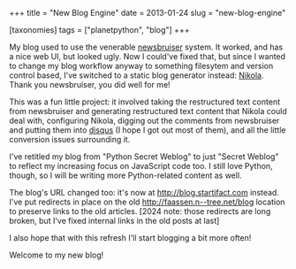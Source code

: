 +++
title = "New Blog Engine"
date = 2013-01-24
slug = "new-blog-engine"

[taxonomies]
tags = ["planetpython", "blog"]
+++

My blog used to use the venerable
[newsbruiser](http://newsbruiser.tigris.org/) system. It worked, and has
a nice web UI, but looked ugly. Now I could've fixed that, but since I
wanted to change my blog workflow anyway to something filesytem and
version control based, I've switched to a static blog generator instead:
[Nikola](http://nikola.ralsina.com.ar/). Thank you newsbruiser, you did
well for me!

This was a fun little project: it involved taking the restructured text
content from newsbruiser and generating restructured text content that
Nikola could deal with, configuring Nikola, digging out the comments
from newsbruiser and putting them into [disqus](http://disqus.com) (I
hope I got out most of them), and all the little conversion issues
surrounding it.

I've retitled my blog from "Python Secret Weblog" to just "Secret
Weblog" to reflect my increasing focus on JavaScript code too. I still
love Python, though, so I will be writing more Python-related content as
well.

The blog's URL changed too: it's now at <http://blog.startifact.com> instead.
I've put redirects in place on the old <http://faassen.n--tree.net/blog>
location to preserve links to the old articles. [2024 note: those redirects are
long broken, but I've fixed internal links in the old posts at last]

I also hope that with this refresh I'll start blogging a bit more often!

Welcome to my new blog!
